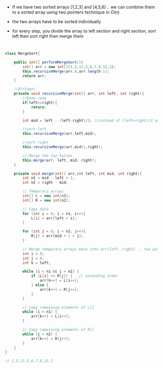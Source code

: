 
- If we have two sorted arrays [1,2,3] and [4,5,6] .. we can combine them to a sorted array using two pointers technique in O(n)
- the two arrays have to be sorted individually 

- for every step, you divide the array to left section and right section, sort left then sort right then merge them


```java


class MergeSort{

    public int[] performMergeSort(){
        int[] arr = new int[]{1,5,11,5,6,7,8,12,2};
        this.recursiveMerge(arr,0,arr.length-1);
        return arr;
    }

    //O(nlogn)
    private void recursiveMerge(int[] arr, int left, int right){
        //base case
        if(left>=right){
            return;
        }

        int mid = left - (left-right)/2; //instead of (left+right)/2 as its safer for big left and right

        //sort left
        this.recursiveMerge(arr,left,mid);

        //sort right
        this.recursiveMerge(arr,mid+1,right);

        // Merge the two halves
        this.merge(arr, left, mid, right);
    }

    private void merge(int[] arr,int left, int mid, int right){
        int n1 = mid - left + 1;
        int n2 = right - mid;

        // Temporary arrays
        int[] L = new int[n1];
        int[] R = new int[n2];

        // Copy data
        for (int i = 0; i < n1; i++){
            L[i] = arr[left + i];
        }

        for (int j = 0; j < n2; j++){
            R[j] = arr[mid + 1 + j];
        }

        // Merge temporary arrays back into arr[left..right] .. two pointers technique
        int i = 0;
        int j = 0;
        int k = left;

        while (i < n1 && j < n2) {
            if (L[i] <= R[j]) {   // ascending order
                arr[k++] = L[i++];
            } else {
                arr[k++] = R[j++];
            }
        }

        // Copy remaining elements of L[]
        while (i < n1) {
            arr[k++] = L[i++];
        }

        // Copy remaining elements of R[]
        while (j < n2) {
            arr[k++] = R[j++];
        }
    }
}

// 1,5,11,5,6,7,8,12,2



```